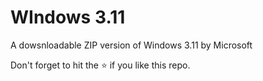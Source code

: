 # WIndows 3.11

A dowsnloadable ZIP version of Windows 3.11 by Microsoft

Don't forget to hit the :star: if you like this repo.
